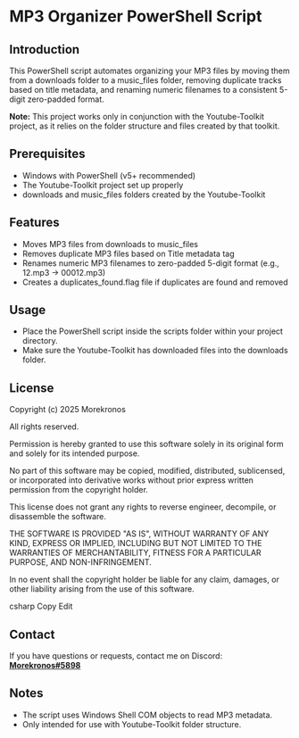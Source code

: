# MP3 Organizer PowerShell Script

## Introduction

This PowerShell script automates organizing your MP3 files by moving them from a downloads folder to a music_files folder, removing duplicate tracks based on title metadata, and renaming numeric filenames to a consistent 5-digit zero-padded format.

**Note:** This project works only in conjunction with the Youtube-Toolkit project, as it relies on the folder structure and files created by that toolkit.

## Prerequisites

- Windows with PowerShell (v5+ recommended)
- The Youtube-Toolkit project set up properly
- downloads and music_files folders created by the Youtube-Toolkit

## Features

- Moves MP3 files from downloads to music_files
- Removes duplicate MP3 files based on Title metadata tag
- Renames numeric MP3 filenames to zero-padded 5-digit format (e.g., 12.mp3 → 00012.mp3)
- Creates a duplicates_found.flag file if duplicates are found and removed

## Usage

- Place the PowerShell script inside the scripts folder within your project directory.
- Make sure the Youtube-Toolkit has downloaded files into the downloads folder.

## License

Copyright (c) 2025 Morekronos

All rights reserved.

Permission is hereby granted to use this software solely in its original form and solely for its intended purpose.

No part of this software may be copied, modified, distributed, sublicensed, or incorporated into derivative works without prior express written permission from the copyright holder.

This license does not grant any rights to reverse engineer, decompile, or disassemble the software.

THE SOFTWARE IS PROVIDED "AS IS", WITHOUT WARRANTY OF ANY KIND, EXPRESS OR IMPLIED, INCLUDING BUT NOT LIMITED TO THE WARRANTIES OF MERCHANTABILITY, FITNESS FOR A PARTICULAR PURPOSE, AND NON-INFRINGEMENT.

In no event shall the copyright holder be liable for any claim, damages, or other liability arising from the use of this software.

csharp
Copy
Edit

## Contact

If you have questions or requests, contact me on Discord:  
**[Morekronos#5898](http://discordapp.com/users/589826883596713998)**

## Notes

- The script uses Windows Shell COM objects to read MP3 metadata.
- Only intended for use with Youtube-Toolkit folder structure.
